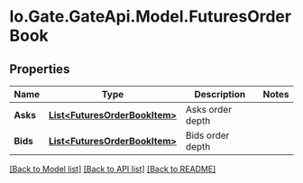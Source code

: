 
# Io.Gate.GateApi.Model.FuturesOrderBook

## Properties

Name | Type | Description | Notes
------------ | ------------- | ------------- | -------------
**Asks** | [**List&lt;FuturesOrderBookItem&gt;**](FuturesOrderBookItem.md) | Asks order depth | 
**Bids** | [**List&lt;FuturesOrderBookItem&gt;**](FuturesOrderBookItem.md) | Bids order depth | 

[[Back to Model list]](../README.md#documentation-for-models)
[[Back to API list]](../README.md#documentation-for-api-endpoints)
[[Back to README]](../README.md)
